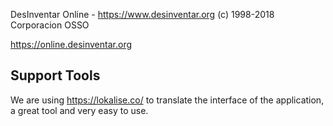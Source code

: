 
DesInventar Online - https://www.desinventar.org
(c) 1998-2018 Corporacion OSSO

https://online.desinventar.org


## Support Tools
We are using https://lokalise.co/ to translate the interface of the application, a great tool and very easy to use.

